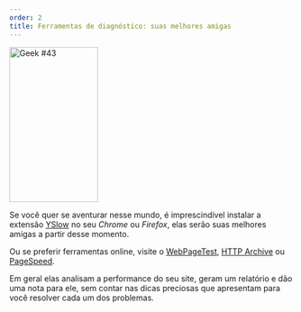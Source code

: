```yaml
---
order: 2
title: Ferramentas de diagnóstico: suas melhores amigas
---
```


<div class="img-left">
  <img id="geek-43" src="https://browserdiet.com/en/assets/img/43.png" alt="Geek #43" width="157" height="275" />
</div>

Se você quer se aventurar nesse mundo, é imprescindível instalar a extensão [YSlow](http://yslow.org/) no seu *Chrome* ou *Firefox*, elas serão suas melhores amigas a partir desse momento.

Ou se preferir ferramentas online, visite o [WebPageTest](http://www.webpagetest.org/), [HTTP Archive](http://httparchive.org/) ou [PageSpeed](https://developers.google.com/speed/pagespeed/insights/).

Em geral elas analisam a performance do seu site, geram um relatório e dão uma nota para ele, sem contar nas dicas preciosas que apresentam para você resolver cada um dos problemas.
